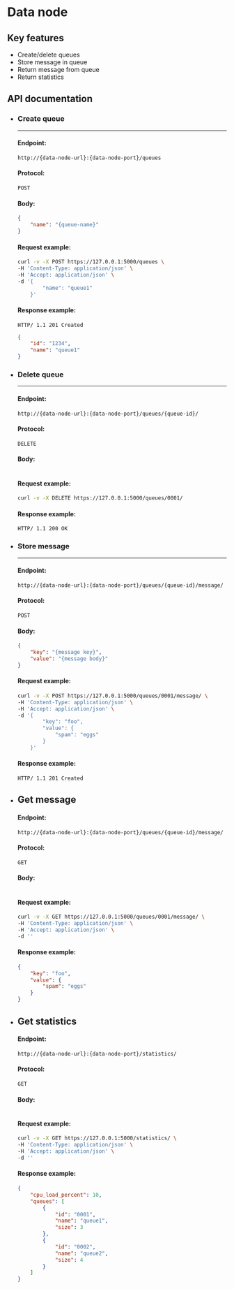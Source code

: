 # Data node

## Key features
   * Create/delete queues
   * Store message in queue
   * Return message from queue
   * Return statistics

## API documentation

* ### Create queue
	***
	#### Endpoint:
	`http://{data-node-url}:{data-node-port}/queues`
	#### Protocol:
	`POST`
	#### Body:
	```json
	{
	    "name": "{queue-name}"
	}
	```

	#### Request example:
	```sh
	curl -v -X POST https://127.0.0.1:5000/queues \
	-H 'Content-Type: application/json' \
	-H 'Accept: application/json' \
	-d '{
	        "name": "queue1"
	    }'
	```

	#### Response example:

	`HTTP/ 1.1 201 Created`

	```json
	{
	    "id": "1234",
	    "name": "queue1"
	}
	```

* ### Delete queue
	***
	#### Endpoint:
	`http://{data-node-url}:{data-node-port}/queues/{queue-id}/`
	#### Protocol:
	`DELETE`
	#### Body:
	```json
	```

	#### Request example:
	```sh
	curl -v -X DELETE https://127.0.0.1:5000/queues/0001/
	```

	#### Response example:
	`HTTP/ 1.1 200 OK`

* ### Store message
	***
	#### Endpoint:
	`http://{data-node-url}:{data-node-port}/queues/{queue-id}/message/`
	#### Protocol:
	`POST`
	#### Body:
	```json
	{
	    "key": "{message key}",
	    "value": "{message body}"
	}
	```

	#### Request example:
	```sh
	curl -v -X POST https://127.0.0.1:5000/queues/0001/message/ \
	-H 'Content-Type: application/json' \
	-H 'Accept: application/json' \
	-d '{
	        "key": "foo",
	        "value": {
	            "spam": "eggs"
	        }
	    }'
	```

	#### Response example:
	`HTTP/ 1.1 201 Created`

* ## Get message

	#### Endpoint:
	``` http://{data-node-url}:{data-node-port}/queues/{queue-id}/message/ ```
	#### Protocol:
	` GET `
	#### Body:
	```json
	```

	#### Request example:

	```sh
	curl -v -X GET https://127.0.0.1:5000/queues/0001/message/ \
	-H 'Content-Type: application/json' \
	-H 'Accept: application/json' \
	-d ''
	```

	#### Response example:
	```json
	{
	    "key": "foo",
	    "value": {
	        "spam": "eggs"
	    }
	}
	```

* ## Get statistics
	#### Endpoint:
	` http://{data-node-url}:{data-node-port}/statistics/ `
	#### Protocol:
	` GET `
	#### Body:
	```json
	```

	#### Request example:

	```sh
	curl -v -X GET https://127.0.0.1:5000/statistics/ \
	-H 'Content-Type: application/json' \
	-H 'Accept: application/json' \
	-d ''
	```

	#### Response example:
	```json
	{
		"cpu_load_percent": 10,
	    "queues": [
	        {
	            "id": "0001",
	            "name": "queue1",
	            "size": 3
	        },
	        {
	            "id": "0002",
	            "name": "queue2",
	            "size": 4
	        }
	    ]
	}
	```
